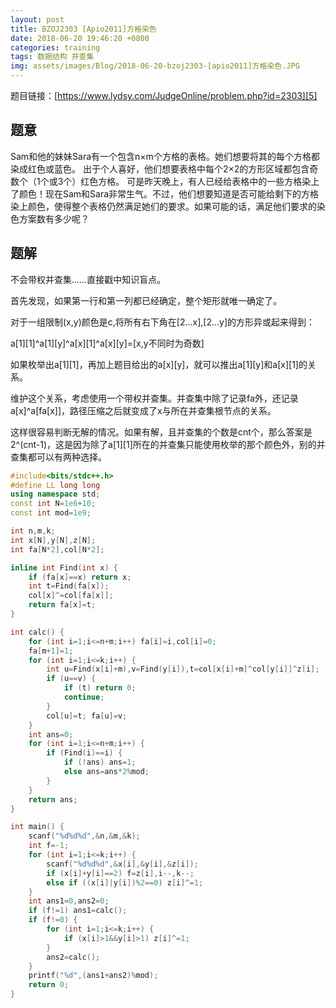 ```yaml
---
layout: post
title: BZOJ2303 [Apio2011]方格染色
date: 2018-06-20 19:46:20 +0800
categories: training
tags: 数据结构 并查集
img: assets/images/Blog/2018-06-20-bzoj2303-[apio2011]方格染色.JPG
---
```


题目链接：[https://www.lydsy.com/JudgeOnline/problem.php?id=2303][5]

## **题意**

Sam和他的妹妹Sara有一个包含n×m个方格的表格。她们想要将其的每个方格都染成红色或蓝色。
出于个人喜好，他们想要表格中每个2×2的方形区域都包含奇数个（1个或3个）红色方格。
可是昨天晚上，有人已经给表格中的一些方格染上了颜色！现在Sam和Sara非常生气。不过，他们想要知道是否可能给剩下的方格染上颜色，使得整个表格仍然满足她们的要求。如果可能的话，满足他们要求的染色方案数有多少呢？ 

## **题解**

不会带权并查集……直接戳中知识盲点。

首先发现，如果第一行和第一列都已经确定，整个矩形就唯一确定了。

对于一组限制(x,y)颜色是c,将所有右下角在[2...x],[2...y]的方形异或起来得到：

a[1][1]^a[1][y]^a[x][1]^a[x][y]=[x,y不同时为奇数]

如果枚举出a[1][1]，再加上题目给出的a[x][y]，就可以推出a[1][y]和a[x][1]的关系。

维护这个关系，考虑使用一个带权并查集。并查集中除了记录fa外，还记录a[x]^a[fa[x]]，路径压缩之后就变成了x与所在并查集根节点的关系。

这样很容易判断无解的情况。如果有解，且并查集的个数是cnt个，那么答案是2^(cnt-1)，这是因为除了a[1][1]所在的并查集只能使用枚举的那个颜色外，别的并查集都可以有两种选择。

```cpp
#include<bits/stdc++.h>
#define LL long long
using namespace std;
const int N=1e6+10;
const int mod=1e9;

int n,m,k;
int x[N],y[N],z[N];
int fa[N*2],col[N*2];

inline int Find(int x) {
	if (fa[x]==x) return x;
	int t=Find(fa[x]);
	col[x]^=col[fa[x]];
	return fa[x]=t;
}

int calc() {
	for (int i=1;i<=n+m;i++) fa[i]=i,col[i]=0;
	fa[m+1]=1;
	for (int i=1;i<=k;i++) {
		int u=Find(x[i]+m),v=Find(y[i]),t=col[x[i]+m]^col[y[i]]^z[i];
		if (u==v) {
			if (t) return 0;
			continue;
		}
		col[u]=t; fa[u]=v;
	}
	int ans=0;
	for (int i=1;i<=n+m;i++) {
		if (Find(i)==i) {
			if (!ans) ans=1;
			else ans=ans*2%mod;
		}
	}
	return ans;
}

int main() {
	scanf("%d%d%d",&n,&m,&k);
	int f=-1;
	for (int i=1;i<=k;i++) {
		scanf("%d%d%d",&x[i],&y[i],&z[i]);
		if (x[i]+y[i]==2) f=z[i],i--,k--;
		else if ((x[i]|y[i])%2==0) z[i]^=1;
	}
	int ans1=0,ans2=0;
	if (f!=1) ans1=calc();
	if (f!=0) {
		for (int i=1;i<=k;i++) {
			if (x[i]>1&&y[i]>1) z[i]^=1;
		}
		ans2=calc();
	}
	printf("%d",(ans1+ans2)%mod);
	return 0;
}
```

[5]:https://www.lydsy.com/JudgeOnline/problem.php?id=2303
